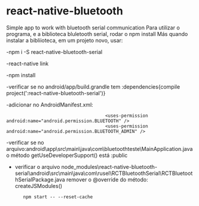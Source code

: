 # react-native-bluetooth
Simple app to work with bluetooth serial communication
Para utilizar o programa, e a biblioteca bluletooth serial, rodar o npm install
Más quando instalar a bibliioteca, em um projeto novo, usar:

  -npm i -S react-native-bluetooth-serial
  
  -react-native link
  
  -npm install
  
  -verificar se no android/app/build.grandle tem :dependencies{compile project(':react-native-bluetooth-serial')}
  
  -adicionar no AndroidManifest.xml:     
  
                                         <uses-permission android:name="android.permission.BLUETOOTH" />
                                         <uses-permission android:name="android.permission.BLUETOOTH_ADMIN" />
                                         
                                         
  -verificar se no arquivo:android\app\src\main\java\com\bluetoothteste\MainApplication.java
    o método getUseDeveloperSupport() está :public
    
    
  - verificar o arquivo node_modules\react-native-bluetooth-    serial\android\src\main\java\com\rusel\RCTBluetoothSerial\RCTBluetoothSerialPackage.java
    remover o @override do método: createJSModules()
  
           npm start -- --reset-cache
